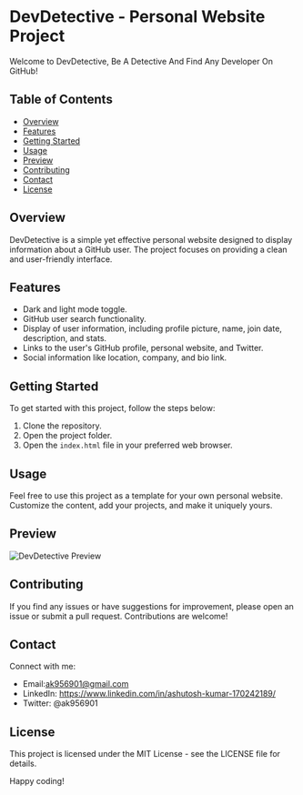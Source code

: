 # DevDetective - Personal Website Project

Welcome to DevDetective, Be A Detective And Find Any Developer On GitHub!

## Table of Contents

- [Overview](#overview)
- [Features](#features)
- [Getting Started](#getting-started)
- [Usage](#usage)
- [Preview](#preview)
- [Contributing](#contributing)
- [Contact](#contact)
- [License](#license)

## Overview

DevDetective is a simple yet effective personal website designed to display information about a GitHub user. The project focuses on providing a clean and user-friendly interface.

## Features

- Dark and light mode toggle.
- GitHub user search functionality.
- Display of user information, including profile picture, name, join date, description, and stats.
- Links to the user's GitHub profile, personal website, and Twitter.
- Social information like location, company, and bio link.

## Getting Started

To get started with this project, follow the steps below:

1. Clone the repository.
2. Open the project folder.
3. Open the `index.html` file in your preferred web browser.

## Usage

Feel free to use this project as a template for your own personal website. Customize the content, add your projects, and make it uniquely yours.

## Preview

![DevDetective Preview](path/to/your/preview/image.png)

## Contributing

If you find any issues or have suggestions for improvement, please open an issue or submit a pull request. Contributions are welcome!

## Contact

Connect with me:
- Email:ak956901@gmail.com
- LinkedIn: https://www.linkedin.com/in/ashutosh-kumar-170242189/
- Twitter: @ak956901

## License

This project is licensed under the MIT License - see the LICENSE file for details.

Happy coding!
